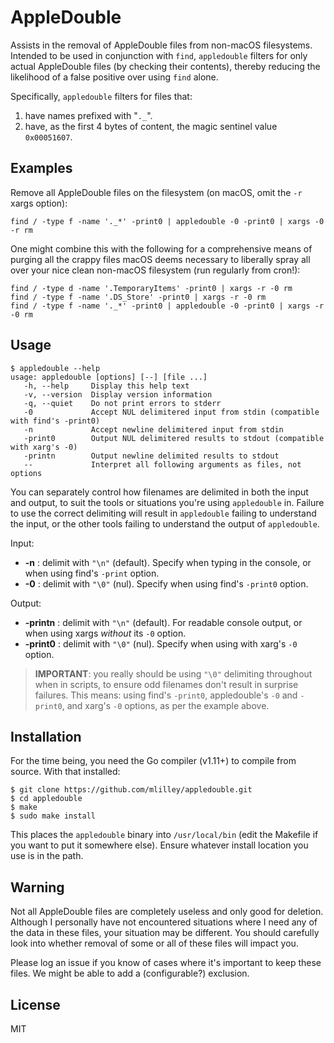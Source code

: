 # AppleDouble

Assists in the removal of AppleDouble files from non-macOS filesystems.  Intended to be used in conjunction with `find`, `appledouble` filters for only actual AppleDouble files (by checking their contents), thereby reducing the likelihood of a false positive over using `find` alone.

Specifically, `appledouble` filters for files that:
1. have names prefixed with "`._`".
2. have, as the first 4 bytes of content, the magic sentinel value `0x00051607`.

## Examples

Remove all AppleDouble files on the filesystem (on macOS, omit the `-r` xargs option):
```
find / -type f -name '._*' -print0 | appledouble -0 -print0 | xargs -0 -r rm
```

One might combine this with the following for a comprehensive means of purging all the crappy files macOS deems necessary to liberally spray all over your nice clean non-macOS filesystem (run regularly from cron!):
```
find / -type d -name '.TemporaryItems' -print0 | xargs -r -0 rm
find / -type f -name '.DS_Store' -print0 | xargs -r -0 rm
find / -type f -name '._*' -print0 | appledouble -0 -print0 | xargs -r -0 rm
```

## Usage

```
$ appledouble --help
usage: appledouble [options] [--] [file ...]
   -h, --help     Display this help text
   -v, --version  Display version information
   -q, --quiet    Do not print errors to stderr
   -0             Accept NUL delimitered input from stdin (compatible with find's -print0)
   -n             Accept newline delimitered input from stdin
   -print0        Output NUL delimitered results to stdout (compatible with xarg's -0)
   -printn        Output newline delimited results to stdout
   --             Interpret all following arguments as files, not options
```

You can separately control how filenames are delimited in both the input and output, to suit the tools or situations you're using `appledouble` in. Failure to use the correct delimiting will result in `appledouble` failing to understand the input, or the other tools failing to understand the output of `appledouble`.

Input:
* **-n** : delimit with `"\n"` (default). Specify when typing in the console, or when using find's `-print` option.
* **-0** : delimit with `"\0"` (nul). Specify when using find's `-print0` option.

Output:
* **-printn** : delimit with `"\n"` (default). For readable console output, or when using xargs *without* its `-0` option.
* **-print0** : delimit with `"\0"` (nul). Specify when using with xarg's `-0` option.

> **IMPORTANT**: you really should be using `"\0"` delimiting throughout when in scripts, to ensure odd filenames don't result in surprise failures.  This means: using find's `-print0`, appledouble's `-0` and `-print0`, and xarg's `-0` options, as per the example above.

## Installation

For the time being, you need the Go compiler (v1.11+) to compile from source.  With that installed:
```
$ git clone https://github.com/mlilley/appledouble.git
$ cd appledouble
$ make
$ sudo make install
```
This places the `appledouble` binary into `/usr/local/bin` (edit the Makefile if you want to put it somewhere else). Ensure whatever install location you use is in the path.

## Warning

Not all AppleDouble files are completely useless and only good for deletion. Although I personally have not encountered situations where I need any of the data in these files, your situation may be different. You should carefully look into whether removal of some or all of these files will impact you.  

Please log an issue if you know of cases where it's important to keep these files.  We might be able to add a (configurable?) exclusion.

## License

MIT